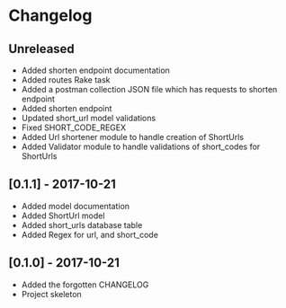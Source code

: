 Changelog
=========

## Unreleased
- Added shorten endpoint documentation
- Added routes Rake task
- Added a postman collection JSON file which has requests to shorten endpoint
- Added shorten endpoint
- Updated short_url model validations
- Fixed SHORT_CODE_REGEX
- Added Url shortener module to handle creation of ShortUrls
- Added Validator module to handle validations of short_codes for ShortUrls
## [0.1.1] - 2017-10-21
- Added model documentation
- Added ShortUrl model
- Added short_urls database table
- Added Regex for url, and short_code

## [0.1.0] - 2017-10-21
- Added the forgotten CHANGELOG
- Project skeleton
